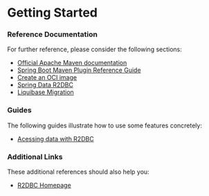 # Getting Started

### Reference Documentation
For further reference, please consider the following sections:

* [Official Apache Maven documentation](https://maven.apache.org/guides/index.html)
* [Spring Boot Maven Plugin Reference Guide](https://docs.spring.io/spring-boot/docs/2.6.1/maven-plugin/reference/html/)
* [Create an OCI image](https://docs.spring.io/spring-boot/docs/2.6.1/maven-plugin/reference/html/#build-image)
* [Spring Data R2DBC](https://docs.spring.io/spring-boot/docs/2.6.1/reference/html/spring-boot-features.html#boot-features-r2dbc)
* [Liquibase Migration](https://docs.spring.io/spring-boot/docs/2.6.1/reference/htmlsingle/#howto-execute-liquibase-database-migrations-on-startup)

### Guides
The following guides illustrate how to use some features concretely:

* [Acessing data with R2DBC](https://spring.io/guides/gs/accessing-data-r2dbc/)

### Additional Links
These additional references should also help you:

* [R2DBC Homepage](https://r2dbc.io)

